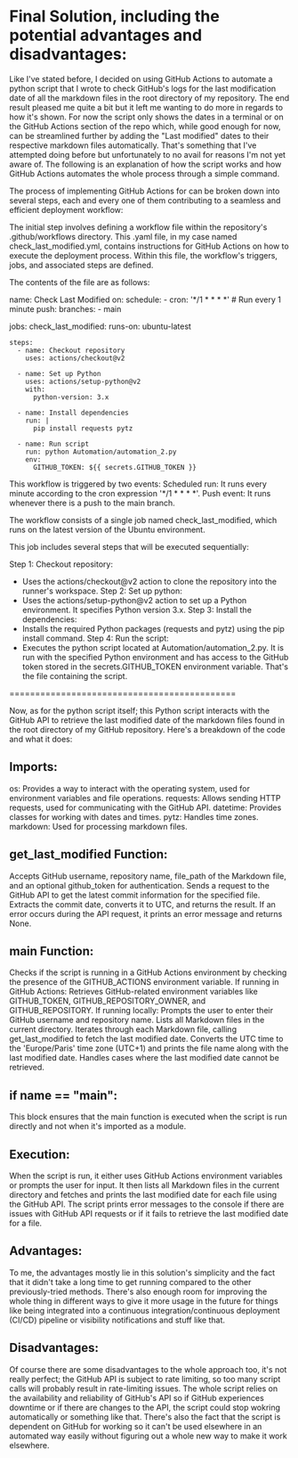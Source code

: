 # Final Solution, including the potential advantages and disadvantages:

Like I've stated before, I decided on using GitHub Actions to automate a python script that I wrote to check GitHub's logs for the last modification date of all the markdown files in the root directory of my repository. The end result pleased me quite a bit but it left me wanting to do more in regards to how it's shown. For now the script only shows the dates in a terminal or on the GitHub Actions section of the repo which, while good enough for now, can be streamlined further by adding the "Last modified" dates to their respective markdown files automatically. That's something that I've attempted doing before but unfortunately to no avail for reasons I'm not yet aware of. The following is an explanation of how the script works and how GitHub Actions automates the whole process through a simple command.

The process of implementing GitHub Actions for can be broken down into several steps, each and every one of them contributing to a seamless and efficient deployment workflow:

The initial step involves defining a workflow file within the repository's .github/workflows directory. This .yaml file, in my case named check_last_modified.yml, contains instructions for GitHub Actions on how to execute the deployment process. Within this file, the workflow's triggers, jobs, and associated steps are defined. 

The contents of the file are as follows:


name: Check Last Modified
on:
  schedule:
    - cron: '*/1 * * * *'  # Run every 1 minute
  push:
    branches:
      - main

jobs:
  check_last_modified:
    runs-on: ubuntu-latest

    steps:
      - name: Checkout repository
        uses: actions/checkout@v2

      - name: Set up Python
        uses: actions/setup-python@v2
        with:
          python-version: 3.x

      - name: Install dependencies
        run: |
          pip install requests pytz 

      - name: Run script
        run: python Automation/automation_2.py
        env:
          GITHUB_TOKEN: ${{ secrets.GITHUB_TOKEN }}

This workflow is triggered by two events:
Scheduled run: It runs every minute according to the cron expression '*/1 * * * *'.
Push event: It runs whenever there is a push to the main branch.

The workflow consists of a single job named check_last_modified, which runs on the latest version of the Ubuntu environment.

This job includes several steps that will be executed sequentially:

Step 1: Checkout repository:
- Uses the actions/checkout@v2 action to clone the repository into the runner's workspace.
Step 2: Set up python:
- Uses the actions/setup-python@v2 action to set up a Python environment. It specifies Python version 3.x.
Step 3: Install the dependencies:
- Installs the required Python packages (requests and pytz) using the pip install command.
Step 4: Run the script:
- Executes the python script located at Automation/automation_2.py. It is run with the specified Python environment and has access to the GitHub token stored in the secrets.GITHUB_TOKEN environment variable. That's the file containing the script.

============================================

Now, as for the python script itself; this Python script interacts with the GitHub API to retrieve the last modified date of the markdown files found in the root directory of my GitHub repository. Here's a breakdown of the code and what it does:

## Imports:

os: Provides a way to interact with the operating system, used for environment variables and file operations.
requests: Allows sending HTTP requests, used for communicating with the GitHub API.
datetime: Provides classes for working with dates and times.
pytz: Handles time zones.
markdown: Used for processing markdown files.

## get_last_modified Function:
Accepts GitHub username, repository name, file_path of the Markdown file, and an optional github_token for authentication.
Sends a request to the GitHub API to get the latest commit information for the specified file.
Extracts the commit date, converts it to UTC, and returns the result.
If an error occurs during the API request, it prints an error message and returns None.

## main Function:
Checks if the script is running in a GitHub Actions environment by checking the presence of the GITHUB_ACTIONS environment variable.
If running in GitHub Actions:
Retrieves GitHub-related environment variables like GITHUB_TOKEN, GITHUB_REPOSITORY_OWNER, and GITHUB_REPOSITORY.
If running locally:
Prompts the user to enter their GitHub username and repository name.
Lists all Markdown files in the current directory.
Iterates through each Markdown file, calling get_last_modified to fetch the last modified date.
Converts the UTC time to the 'Europe/Paris' time zone (UTC+1) and prints the file name along with the last modified date.
Handles cases where the last modified date cannot be retrieved.

## if __name__ == "__main__":
This block ensures that the main function is executed when the script is run directly and not when it's imported as a module.

## Execution:

When the script is run, it either uses GitHub Actions environment variables or prompts the user for input.
It then lists all Markdown files in the current directory and fetches and prints the last modified date for each file using the GitHub API. The script prints error messages to the console if there are issues with GitHub API requests or if it fails to retrieve the last modified date for a file.

## Advantages:
To me, the advantages mostly lie in this solution's simplicity and the fact that it didn't take a long time to get running compared to the other previously-tried methods. There's also enough room for improving the whole thing in different ways to give it more usage in the future for things like being integrated into a continuous integration/continuous deployment (CI/CD) pipeline or visibility notifications and stuff like that.

## Disadvantages:
Of course there are some disadvantages to the whole approach too, it's not really perfect; the GitHub API is subject to rate limiting, so too many script calls will probably result in rate-limiting issues. The whole script relies on the availability and reliability of GitHub's API so if GitHub experiences downtime or if there are changes to the API, the script could stop wokring automatically or something like that. There's also the fact that the script is dependent on GitHub for working so it can't be used elsewhere in an automated way easily without figuring out a whole new way to make it work elsewhere.
